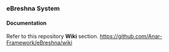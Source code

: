 ### eBreshna System




#### Documentation

Refer to this repository **Wiki** section.
https://github.com/Anar-Framework/eBreshna/wiki

